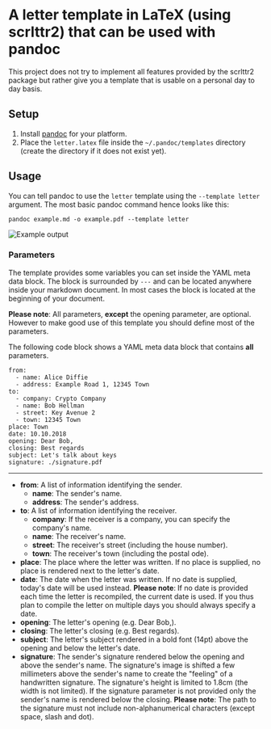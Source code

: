 # A letter template in LaTeX (using scrlttr2) that can be used with pandoc

This project does not try to implement all features provided by the scrlttr2
package but rather give you a template that is usable on a personal day to day
basis.

## Setup
1. Install [pandoc](https://pandoc.org/) for your platform.
2. Place the `letter.latex` file inside the `~/.pandoc/templates` directory
   (create the directory if it does not exist yet).

## Usage
You can tell pandoc to use the `letter` template using the `--template
letter` argument. The most basic pandoc command hence looks like this:

```
pandoc example.md -o example.pdf --template letter
```

![Example output](https://github.com/mariuskiessling/letter-template/blob/master/example/example.png)

### Parameters
The template provides some variables you can set inside the YAML meta data
block. The block is surrounded by `---` and can be located anywhere inside your
markdown document. In most cases the block is located at the beginning of your
document.

**Please note**: All parameters, **except** the opening parameter, are
optional. However to make good use of this template you should define most of
the parameters.

The following code block shows a YAML meta data block that contains **all**
parameters. 

```
from:
  - name: Alice Diffie
  - address: Example Road 1, 12345 Town
to:
  - company: Crypto Company
  - name: Bob Hellman
  - street: Key Avenue 2
  - town: 12345 Town
place: Town
date: 10.10.2018
opening: Dear Bob,
closing: Best regards
subject: Let's talk about keys
signature: ./signature.pdf
```

---

- **from**: A list of information identifying the sender.
  - **name**: The sender's name.
  - **address**: The sender's address.
- **to**: A list of information identifying the receiver. 
  - **company**: If the receiver is a company, you can specify the company's
    name.
  - **name**: The receiver's name.
  - **street**: The receiver's street (including the house number).
  - **town**: The receiver's town (including the postal ode).
- **place**: The place where the letter was written. If no place is supplied,
    no place is rendered next to the letter's date.
- **date**: The date when the letter was written. If no date is supplied,
  today's date will be used instead. **Please note**: If no date is provided
  each time the letter is recompiled, the current date is used. If you thus plan
  to compile the letter on multiple days you should always specify a date.
- **opening**: The letter's opening (e.g. Dear Bob,).
- **closing**: The letter's closing (e.g. Best regards).
- **subject**: The letter's subject rendered in a bold font (14pt) above the
  opening and below the letter's date.
- **signature**: The sender's signature rendered below the opening and above
  the sender's name. The signature's image is shifted a few millimeters above
  the sender's name to create the "feeling" of a handwritten signature. The
  signature's height is limited to 1.8cm (the width is not limited). If the
  signature parameter is not provided only the sender's name is rendered below
  the closing. **Please note**: The path to the signature must not include
  non-alphanumerical characters (except space, slash and dot).
